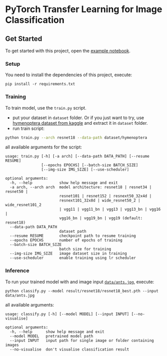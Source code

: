 # PyTorch Transfer Learning for Image Classification

## Get Started
To get started with this project, open the [example notebook](example.ipynb).

### Setup  
You need to install the dependencies of this project, execute:
```
pip install -r requirements.txt
```

### Training  
To train model, use the `train.py` script. 
- put your dataset in `dataset` folder. Or if you just want to try, use [hymenoptera dataset from kaggle](https://kaggle.com/ajayrana/hymenoptera-data) and extract it in `dataset` folder.
- run train script:
``` bash
python train.py --arch resnet18 --data-path dataset/hymenoptera
```

all available arguments for the script:
```
usage: train.py [-h] [-a arch] [--data-path DATA_PATH] [--resume RESUME]
                [--epochs EPOCHS] [--batch-size BATCH_SIZE]
                [--img-size IMG_SIZE] [--use-scheduler]

optional arguments:
  -h, --help            show help message and exit
  -a arch, --arch arch  model architecture: resnet18 | resnet34 | resnet50 |
                        resnet101 | resnet152 | resnext50_32x4d |
                        resnext101_32x8d | wide_resnet50_2 | wide_resnet101_2
                        | vgg11 | vgg11_bn | vgg13 | vgg13_bn | vgg16 |
                        vgg16_bn | vgg19_bn | vgg19 (default: resnet18)
  --data-path DATA_PATH
                        dataset path
  --resume RESUME       checkpoint path to resume training
  --epochs EPOCHS       number of epochs of training
  --batch-size BATCH_SIZE
                        batch size for training
  --img-size IMG_SIZE   image dataset size in training
  --use-scheduler       enable training using lr scheduler
```

### Inference
To run your trained model with and image input [`data/ants.jpg`](data/ants.jpg), execute:
```
python classify.py --model result/resnet18/resnet18_best.pth --input data/ants.jpg
```

all available arguments:
```
usage: classify.py [-h] [--model MODEL] [--input INPUT] [--no-visualise]

optional arguments:
  -h, --help      show help message and exit
  --model MODEL   pretrained model path
  --input INPUT   input path for single image or folder containing images
  --no-visualise  don't visualise classification result
```
